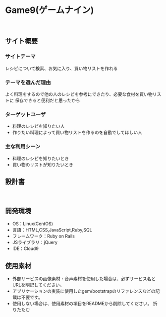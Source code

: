 # Game9(ゲームナイン)
​
## サイト概要
### サイトテーマ
​レシピについて検索、お気に入り、買い物リストを作れる

### テーマを選んだ理由
​よく料理をするので他の人のレシピを参考にできたり、必要な食材を買い物リストに
保存できると便利だと思ったから

### ターゲットユーザ
- 料理のレシピを知りたい人<br>
- 作りたい料理によって買い物リストを作るのを自動でしてほしい人

### 主な利用シーン
- 料理のレシピを知りたいとき<br>
- 買い物のリストが知りたいとき

## 設計書
​
## 開発環境
- OS：Linux(CentOS)
- 言語：HTML,CSS,JavaScript,Ruby,SQL
- フレームワーク：Ruby on Rails
- JSライブラリ：jQuery
- IDE：Cloud9
​
## 使用素材
- 外部サービスの画像素材・音声素材を使用した場合は、必ずサービス名とURLを明記してください。
- アプリケーションの実装に使用したgem/bootstrapのリファレンスなどの記載は不要です。
- 使用しない場合は、使用素材の項目をREADMEから削除してください。
折りたたむ